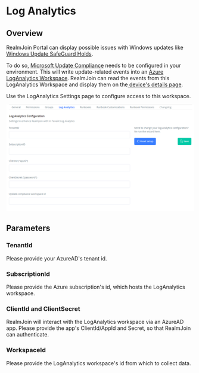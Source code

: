 # Log Analytics

## Overview

RealmJoin Portal can display possible issues with Windows updates like [Windows Update SafeGuard Holds](https://docs.microsoft.com/en-us/windows/deployment/update/safeguard-holds).

To do so, [Microsoft Update Compliance](https://docs.microsoft.com/en-us/windows/deployment/update/update-compliance-get-started) needs to be configured in your environment. This will write update-related events into an [Azure LogAnalytics Workspace](https://docs.microsoft.com/en-us/azure/azure-monitor/logs/log-analytics-overview). RealmJoin can read the events from this LogAnalytics Workspace and display them on the[ device's details page](../user-group-device-management/device-list/device-details.md).

Use the LogAnalytics Settings page to configure access to this workspace.&#x20;

![Log Analytics Settings](<../.gitbook/assets/image (10) (1) (1) (1) (1).png>)

## Parameters

### TenantId

Please provide your AzureAD's tenant id.

### SubscriptionId

Please provide the Azure subscription's id, which hosts the LogAnalytics workspace.

### ClientId and ClientSecret

RealmJoin will interact with the LogAnalytics workspace via an AzureAD app. Please provide the app's ClientId/AppId and Secret, so that RealmJoin can authenticate.

### WorkspaceId

Please provide the LogAnalytics workspace's id from which to collect data.

